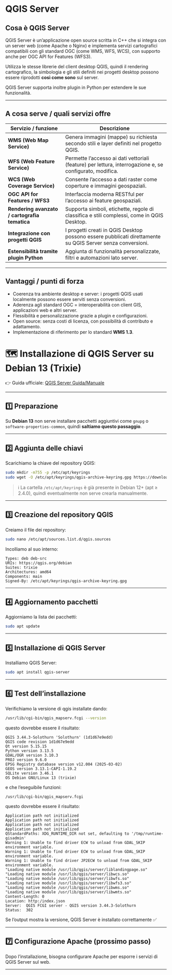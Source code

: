 # QGIS Server

## Cosa è QGIS Server

QGIS Server è un’applicazione open source scritta in C++ che si integra con un server web (come Apache o Nginx) e implementa servizi cartografici compatibili con gli standard OGC (come WMS, WFS, WCS), con supporto anche per OGC API for Features (WFS3).

Utilizza le stesse librerie del client desktop QGIS, quindi il rendering cartografico, la simbologia e gli stili definiti nei progetti desktop possono essere riprodotti **così come sono** sul server.

QGIS Server supporta inoltre plugin in Python per estendere le sue funzionalità.

---

## A cosa serve / quali servizi offre

| Servizio / funzione | Descrizione |
|---------------------|-------------|
| **WMS (Web Map Service)** | Genera immagini (mappe) su richiesta secondo stili e layer definiti nel progetto QGIS. |
| **WFS (Web Feature Service)** | Permette l’accesso ai dati vettoriali (feature) per lettura, interrogazione e, se configurato, modifica. |
| **WCS (Web Coverage Service)** | Consente l’accesso a dati raster come coperture e immagini geospaziali. |
| **OGC API for Features / WFS3** | Interfaccia moderna RESTful per l’accesso ai feature geospaziali. |
| **Rendering avanzato / cartografia tematica** | Supporta simboli, etichette, regole di classifica e stili complessi, come in QGIS Desktop. |
| **Integrazione con progetti QGIS** | I progetti creati in QGIS Desktop possono essere pubblicati direttamente su QGIS Server senza conversioni. |
| **Estensibilità tramite plugin Python** | Aggiunta di funzionalità personalizzate, filtri e automazioni lato server. |

---

## Vantaggi / punti di forza

- Coerenza tra ambiente desktop e server: i progetti QGIS usati localmente possono essere serviti senza conversioni.  
- Aderenza agli standard OGC = interoperabilità con client GIS, applicazioni web e altri server.  
- Flessibilità e personalizzazione grazie a plugin e configurazioni.  
- Open source: senza costi di licenza, con possibilità di contributo e adattamento.  
- Implementazione di riferimento per lo standard **WMS 1.3**.


# 🗺️ Installazione di QGIS Server su Debian 13 (Trixie)

👉 Guida ufficiale: [QGIS Server Guida/Manuale](https://docs.qgis.org/3.40/it/docs/server_manual/index.html)

---

## 1️⃣ Preparazione

Su **Debian 13** non serve installare pacchetti aggiuntivi come `gnupg` o `software-properties-common`, quindi **saltiamo questo passaggio**.

---

## 2️⃣ Aggiunta delle chiavi

Scarichiamo la chiave del repository QGIS:

```bash
sudo mkdir -m755 -p /etc/apt/keyrings
sudo wget -O /etc/apt/keyrings/qgis-archive-keyring.gpg https://download.qgis.org/downloads/qgis-archive-keyring.gpg
```

> ℹ️ La cartella `/etc/apt/keyrings` è già presente in Debian 12+ (apt ≥ 2.4.0), quindi eventualmente non serve crearla manualmente.

---

## 3️⃣ Creazione del repository QGIS

Creiamo il file dei repository:

```bash
sudo nano /etc/apt/sources.list.d/qgis.sources
```

Incolliamo al suo interno:

```text
Types: deb deb-src
URIs: https://qgis.org/debian
Suites: trixie
Architectures: amd64
Components: main
Signed-By: /etc/apt/keyrings/qgis-archive-keyring.gpg
```

---

## 4️⃣ Aggiornamento pacchetti

Aggiorniamo la lista dei pacchetti:

```bash
sudo apt update
```

---

## 5️⃣ Installazione di QGIS Server

Installiamo QGIS Server:

```bash
sudo apt install qgis-server
```

---

## 6️⃣ Test dell’installazione
Verifichiamo la versione di qgis installate dando:
```bash
/usr/lib/cgi-bin/qgis_mapserv.fcgi --version
```

questo dovrebbe essere il risultato:
```
QGIS 3.44.3-Solothurn 'Solothurn' (1d1d67e9edd)
QGIS code revision 1d1d67e9edd
Qt version 5.15.15
Python version 3.13.5
GDAL/OGR version 3.10.3
PROJ version 9.6.0
EPSG Registry database version v12.004 (2025-03-02)
GEOS version 3.13.1-CAPI-1.19.2
SQLite version 3.46.1
OS Debian GNU/Linux 13 (trixie)
```

e che l’eseguibile funzioni:

```
/usr/lib/cgi-bin/qgis_mapserv.fcgi
```

questo dovrebbe essere il risultato:
```
Application path not initialized
Application path not initialized
Application path not initialized
Application path not initialized
QStandardPaths: XDG_RUNTIME_DIR not set, defaulting to '/tmp/runtime-gisadmin'
Warning 1: Unable to find driver ECW to unload from GDAL_SKIP environment variable.
Warning 1: Unable to find driver ECW to unload from GDAL_SKIP environment variable.
Warning 1: Unable to find driver JP2ECW to unload from GDAL_SKIP environment variable.
"Loading native module /usr/lib/qgis/server/liblandingpage.so"
"Loading native module /usr/lib/qgis/server/libwcs.so"
"Loading native module /usr/lib/qgis/server/libwfs.so"
"Loading native module /usr/lib/qgis/server/libwfs3.so"
"Loading native module /usr/lib/qgis/server/libwms.so"
"Loading native module /usr/lib/qgis/server/libwmts.so"
Content-Length: 0
Location: http:/index.json
Server:  QGIS FCGI server - QGIS version 3.44.3-Solothurn
Status:  302
```


Se l’output mostra la versione, QGIS Server è installato correttamente ✅

---

## 7️⃣ Configurazione Apache (prossimo passo)

Dopo l’installazione, bisogna configurare Apache per esporre i servizi di QGIS Server sul web.

---
